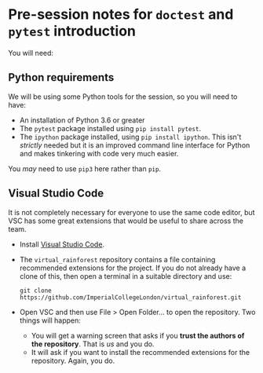# Pre-session notes for `doctest` and `pytest` introduction

You will need:

## Python requirements

We will be using some Python tools for the session, so you will need to have:

* An installation of Python 3.6 or greater
* The `pytest` package installed using `pip install pytest`.
* The `ipython` package installed, using `pip install ipython`. This isn't
  _strictly_ needed but it is an improved command line interface for Python and
  makes tinkering with code very much easier.

You _may_ need to use `pip3` here rather than `pip`.


## Visual Studio Code

It is not completely necessary for everyone to use the same code editor, but VSC
has some great extensions that would be useful to share across the team.

* Install [Visual Studio Code](https://code.visualstudio.com/).
* The `virtual_rainforest` repository contains a file containing recommended
  extensions for the project. If you do not already have a clone of this, then
  open a terminal in a suitable directory and use:

      git clone https://github.com/ImperialCollegeLondon/virtual_rainforest.git

* Open VSC and then use File > Open Folder... to open the repository. Two things
  will happen:

    * You will get a warning screen that asks if you **trust the authors of the
      repository**. That is _us_ and you do.
    * It will ask if you want to install the recommended extensions for the
      repository. Again, you do.

